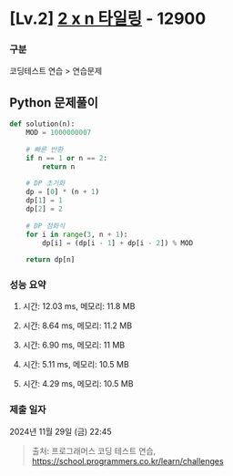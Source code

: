 # [Lv.2] [2 x n 타일링](https://school.programmers.co.kr/learn/courses/30/lessons/12900?language=python3) - 12900 

### 구분

코딩테스트 연습 > 연습문제

## Python 문제풀이

```py
def solution(n):
    MOD = 1000000007
    
    # 빠른 반환
    if n == 1 or n == 2:
        return n
    
    # DP 초기화
    dp = [0] * (n + 1)
    dp[1] = 1
    dp[2] = 2
    
    # DP 점화식
    for i in range(3, n + 1):
        dp[i] = (dp[i - 1] + dp[i - 2]) % MOD
    
    return dp[n]
```

### 성능 요약

1. 시간: 12.03 ms, 메모리: 11.8 MB

2. 시간: 8.64 ms, 메모리: 11.2 MB
3. 시간: 6.90 ms, 메모리: 11 MB
4. 시간: 5.11 ms, 메모리: 10.5 MB
5. 시간: 4.29 ms, 메모리: 10.5 MB

### 제출 일자

2024년 11월 29일 (금) 22:45

> 출처: 프로그래머스 코딩 테스트 연습, https://school.programmers.co.kr/learn/challenges